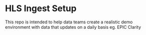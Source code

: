 # HLS Ingest Setup

This repo is intended to help data teams create a realistic demo environment with data that updates on a daily basis eg. EPIC Clarity